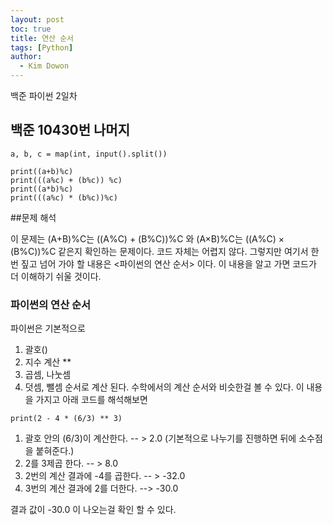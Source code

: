```yaml
---
layout: post
toc: true
title: 연산 순서
tags: [Python]
author:
  - Kim Dowon
---
```


백준 파이썬 2일차

## 백준 10430번 나머지

```
a, b, c = map(int, input().split())

print((a+b)%c)
print(((a%c) + (b%c)) %c)
print((a*b)%c)
print(((a%c) * (b%c))%c)
```

##문제 해석

이 문제는 (A+B)%C는 ((A%C) + (B%C))%C 와 (A×B)%C는 ((A%C) × (B%C))%C 같은지 확인하는 문제이다.
코드 자체는 어렵지 않다. 그렇지만 여기서 한번 짚고 넘어 가야 할 내용은 <파이썬의 연산 순서> 이다.
이 내용을 알고 가면 코드가 더 이해하기 쉬울 것이다.

### 파이썬의 연산 순서
파이썬은 기본적으로 
1. 괄호() 
2. 지수 계산 ** 
3. 곱셈, 나눗셈 
4. 덧셈, 뺄셈 순서로 계산 된다.
수학에서의 계산 순서와 비슷한걸 볼 수 있다.
이 내용을 가지고 아래 코드를 해석해보면

```
print(2 - 4 * (6/3) ** 3)
```
1. 괄호 안의 (6/3)이 계산한다. -- > 2.0 (기본적으로 나누기를 진행하면 뒤에 소수점을 붙혀준다.)
2. 2를 3제곱 한다. -- > 8.0
3. 2번의 계산 결과에 -4를 곱한다. -- > -32.0
4. 3번의 계산 결과에 2를 더한다. --> -30.0

결과 값이 -30.0 이 나오는걸 확인 할 수 있다.

